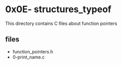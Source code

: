 # 0x0E- structures_typeof

This directory contains C files about function pointers

## files

* function_pointers.h
* 0-print_name.c
